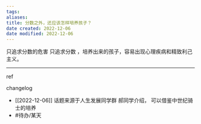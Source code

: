 ```yaml
---
tags:
aliases: 
title: 分数之外，还应该怎样培养孩子？
date created: 2022-12-06
date modified: 2022-12-06
---
```


只追求分数的危害
只追求分数 ，培养出来的孩子，容易出现心理疾病和精致利己主义。 




---
ref 

changelog
- [[2022-12-06]] 话题来源于人生发展同学群 郝同学介绍， 可以借鉴中世纪骑士的培养
- #待办/某天 